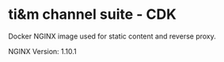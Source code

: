 # ti&m channel suite - CDK

Docker NGINX image used for static content and reverse proxy.

NGINX Version: 1.10.1
